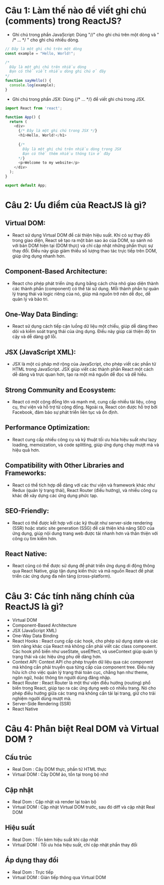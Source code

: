 # Câu 1: Làm thế nào để viết ghi chú (comments) trong ReactJS?

- Ghi chú trong phần JavaScript: Dùng "//" cho ghi chú trên một dòng và " /* ... */ " cho ghi chú nhiều dòng.

``` js
// Đây là một ghi chú trên một dòng
const example = "Hello, World!";

/*
  Đây là một ghi chú trên nhiều dòng
  Bạn có thể viết nhiều dòng ghi chú ở đây
*/
function sayHello() {
  console.log(example);
}
```

- Ghi chú trong phần JSX: Dùng {/* ... */} để viết ghi chú trong JSX.

``` js
import React from 'react';

function App() {
  return (
    <div>
      {/* Đây là một ghi chú trong JSX */}
      <h1>Hello, World!</h1>
      
      {/*
        Đây là một ghi chú trên nhiều dòng trong JSX
        Bạn có thể thêm nhiều thông tin ở đây
      */}
      <p>Welcome to my website</p>
    </div>
  );
}

export default App;

```

# Câu 2: Ưu điểm của ReactJS là gì?

## Virtual DOM:
- React sử dụng Virtual DOM để cải thiện hiệu suất. Khi có sự thay đổi trong giao diện, React sẽ tạo ra một bản sao ảo của DOM, so sánh nó với bản DOM hiện tại (DOM thực) và chỉ cập nhật những phần thực sự thay đổi. Điều này giúp giảm thiểu số lượng thao tác trực tiếp trên DOM, giúp ứng dụng nhanh hơn.

## Component-Based Architecture:
- React cho phép phát triển ứng dụng bằng cách chia nhỏ giao diện thành các thành phần (component) có thể tái sử dụng. Mỗi thành phần tự quản lý trạng thái và logic riêng của nó, giúp mã nguồn trở nên dễ đọc, dễ quản lý và bảo trì.

## One-Way Data Binding:
- React sử dụng cách tiếp cận luồng dữ liệu một chiều, giúp dễ dàng theo dõi và kiểm soát trạng thái của ứng dụng. Điều này giúp cải thiện độ tin cậy và dễ dàng gỡ lỗi.

## JSX (JavaScript XML):
- JSX là một cú pháp mở rộng của JavaScript, cho phép viết các phần tử HTML trong JavaScript. JSX giúp viết các thành phần React một cách dễ dàng và trực quan hơn, tạo ra một mã nguồn dễ đọc và dễ hiểu.

## Strong Community and Ecosystem:
- React có một cộng đồng lớn và mạnh mẽ, cung cấp nhiều tài liệu, công cụ, thư viện và hỗ trợ từ cộng đồng. Ngoài ra, React còn được hỗ trợ bởi Facebook, đảm bảo sự phát triển liên tục và ổn định.

## Performance Optimization:
- React cung cấp nhiều công cụ và kỹ thuật tối ưu hóa hiệu suất như lazy loading, memoization, và code splitting, giúp ứng dụng chạy mượt mà và hiệu quả hơn.

## Compatibility with Other Libraries and Frameworks:
- React có thể tích hợp dễ dàng với các thư viện và framework khác như Redux (quản lý trạng thái), React Router (điều hướng), và nhiều công cụ khác để xây dựng các ứng dụng phức tạp.

## SEO-Friendly:
- React có thể được kết hợp với các kỹ thuật như server-side rendering (SSR) hoặc static site generation (SSG) để cải thiện khả năng SEO của ứng dụng, giúp nội dung trang web được tải nhanh hơn và thân thiện với công cụ tìm kiếm hơn.

## React Native:
- React cũng có thể được sử dụng để phát triển ứng dụng di động thông qua React Native, giúp tận dụng kiến thức và mã nguồn React để phát triển các ứng dụng đa nền tảng (cross-platform).


# Câu 3: Các tính năng chính của ReactJS là gì?
- Virtual DOM
- Component-Based Architecture
- JSX (JavaScript XML)
- One-Way Data Binding
- React Hooks : React cung cấp các hook, cho phép sử dụng state và các tính năng khác của React mà không cần phải viết các class component. Các hook phổ biến như useState, useEffect, và useContext giúp quản lý trạng thái và các hiệu ứng phụ dễ dàng hơn.
- Context API: Context API cho phép truyền dữ liệu qua các component mà không cần phải truyền qua từng cấp của component tree. Điều này hữu ích cho việc quản lý trạng thái toàn cục, chẳng hạn như theme, ngôn ngữ, hoặc thông tin người dùng đăng nhập.
- React Router : React Router là một thư viện điều hướng (routing) phổ biến trong React, giúp tạo ra các ứng dụng web có nhiều trang. Nó cho phép điều hướng giữa các trang mà không cần tải lại trang, giữ cho trải nghiệm người dùng mượt mà.
- Server-Side Rendering (SSR)
- React Native


# Câu 4: Phân biệt Real DOM và Virtual DOM ?

## Cấu trúc
- Real Dom : Cây DOM thực, phần tử HTML thực
- Virtual DOM : Cây DOM ảo, tồn tại trong bộ nhớ

## Cập nhật
- Real Dom : Cập nhật và render lại toàn bộ
- Virtual DOM : Cập nhật Virtual DOM trước, sau đó diff và cập nhật Real DOM

## Hiệu suất
- Real Dom : Tốn kém hiệu suất khi cập nhật
- Virtual DOM : Tối ưu hóa hiệu suất, chỉ cập nhật phần thay đổi

## Áp dụng thay đổi
- Real Dom : Trực tiếp
- Virtual DOM : Gián tiếp thông qua Virtual DOM
